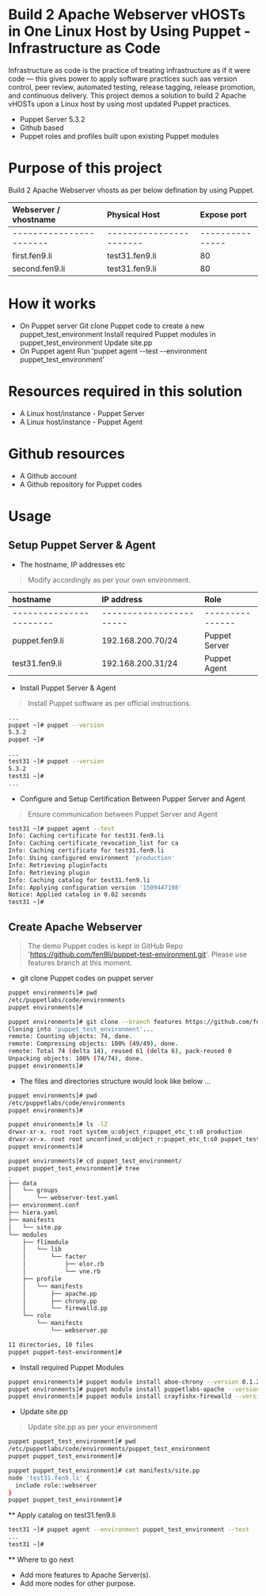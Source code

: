 # Build 2 Apache Webserver vHOSTs in One Linux Host by Using Puppet - Infrastructure as Code

Infrastructure as code is the practice of treating infrastructure as if it were code — this gives power to apply software practices such aas version control, peer review, automated testing, release tagging, release promotion, and continuous delivery. 
This project demos a solution to build 2 Apache vHOSTs upon a Linux host by using most updated Puppet practices.

  - Puppet Server 5.3.2
  - Github based
  - Puppet roles and profiles built upon existing Puppet modules

# Purpose of this project
Build 2 Apache Webserver vhosts as per below defination by using Puppet.

| Webserver / vhostname	| Physical Host		| Expose port	| 
| :---			| :---			| :---		|
|-----------------------|-----------------------|---------------|
| first.fen9.li		| test31.fen9.li	| 80		|
| second.fen9.li	| test31.fen9.li	| 80		| 

# How it works
  
  - On Puppet server
    Git clone Puppet code to create a new puppet_test_environment
    Install required Puppet modules in puppet_test_environment 
    Update site.pp
  - On Puppet agent
    Run 'puppet agent --test --environment puppet_test_environment'

# Resources required in this solution
  - A Linux host/instance - Puppet Server
  - A Linux host/instance - Puppet Agent

# Github resources
  - A Github account 
  - A Github repository for Puppet codes

# Usage

## Setup Puppet Server & Agent

* The hostname, IP addresses etc

> Modify accordingly  as per your own environment.

| hostname		| IP address		| Role		|
| :---                  | :---                  | :---          |
|-----------------------|-----------------------|---------------|
| puppet.fen9.li	| 192.168.200.70/24	| Puppet Server |
| test31.fen9.li	| 192.168.200.31/24	| Puppet Agent	| 

* Install Puppet Server & Agent
> Install Puppet software as per official instructions.

```sh
...
puppet ~]# puppet --version
5.3.2
puppet ~]#

...
test31 ~]# puppet --version
5.3.2
test31 ~]#
...
``` 

* Configure and Setup Certification Between Pupper Server and Agent
> Ensure communication between Puppet Server and Agent

```sh
test31 ~]# puppet agent --test
Info: Caching certificate for test31.fen9.li
Info: Caching certificate_revocation_list for ca
Info: Caching certificate for test31.fen9.li
Info: Using configured environment 'production'
Info: Retrieving pluginfacts
Info: Retrieving plugin
Info: Caching catalog for test31.fen9.li
Info: Applying configuration version '1509447198'
Notice: Applied catalog in 0.02 seconds
test31 ~]# 
```

## Create Apache Webserver
> The demo Puppet codes is kept in GitHub Repo 'https://github.com/fen9li/puppet-test-environment.git'.
> Please use features branch at this moment.

* git clone Puppet codes on puppet server

```sh
puppet environments]# pwd
/etc/puppetlabs/code/environments
puppet environments]#

puppet environments]# git clone --branch features https://github.com/fen9li/puppet_test_environment.git
Cloning into 'puppet_test_environment'...
remote: Counting objects: 74, done.
remote: Compressing objects: 100% (49/49), done.
remote: Total 74 (delta 14), reused 61 (delta 6), pack-reused 0
Unpacking objects: 100% (74/74), done.
puppet environments]#
``` 

* The files and directories structure would look like below ...

```sh
puppet environments]# pwd
/etc/puppetlabs/code/environments
puppet environments]#

puppet environments]# ls -lZ
drwxr-xr-x. root root system_u:object_r:puppet_etc_t:s0 production
drwxr-xr-x. root root unconfined_u:object_r:puppet_etc_t:s0 puppet_test_environment
puppet environments]#

puppet environments]# cd puppet_test_environment/
puppet puppet_test_environment]# tree
.
├── data
│   └── groups
│       └── webserver-test.yaml
├── environment.conf
├── hiera.yaml
├── manifests
│   └── site.pp
└── modules
    ├── flimodule
    │   └── lib
    │       └── facter
    │           ├── elor.rb
    │           └── vne.rb
    ├── profile
    │   └── manifests
    │       ├── apache.pp
    │       ├── chrony.pp
    │       └── firewalld.pp
    └── role
        └── manifests
            └── webserver.pp

11 directories, 10 files
puppet puppet-test-environment]#
```

* Install required Puppet Modules

```sh
puppet environments]# puppet module install aboe-chrony --version 0.1.2 --environment puppet_test_environment
puppet environments]# puppet module install puppetlabs-apache --version 2.3.0 --environment puppet_test_environment
puppet environments]# puppet module install crayfishx-firewalld --version 3.4.0 --environment puppet_test_environment
```

* Update site.pp
> Update site.pp as per your environment

```sh
puppet puppet_test_environment]# pwd
/etc/puppetlabs/code/environments/puppet_test_environment
puppet puppet_test_environment]# 

puppet puppet_test_environment]# cat manifests/site.pp
node 'test31.fen9.li' {
  include role::webserver
}
puppet puppet_test_environment]#
```

** Apply catalog on test31.fen9.li
```sh
test31 ~]# puppet agent --environment puppet_test_environment --test
...
test31 ~]# 
```

** Where to go next
* Add more features to Apache Server(s).
* Add more nodes for other purpose.
